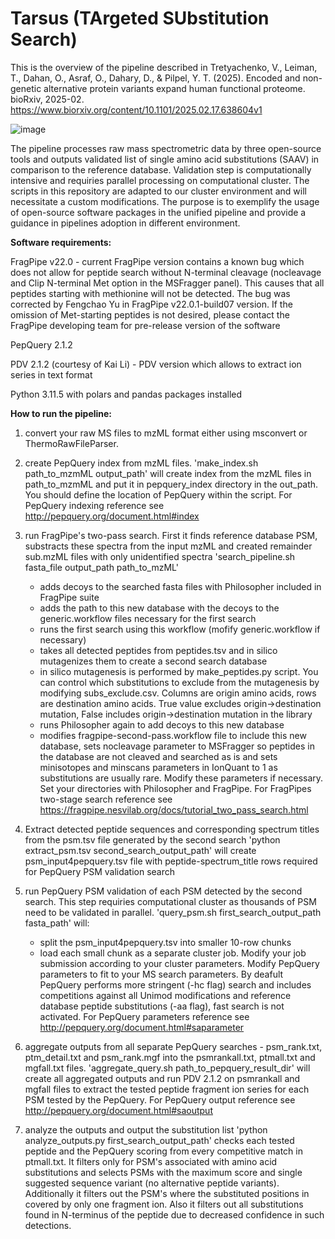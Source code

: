 # Tarsus (TArgeted SUbstitution Search)

This is the overview of the pipeline described in 
Tretyachenko, V., Leiman, T., Dahan, O., Asraf, O., Dahary, D., & Pilpel, Y. T. (2025). Encoded and non-genetic alternative protein variants expand human functional proteome. bioRxiv, 2025-02.
https://www.biorxiv.org/content/10.1101/2025.02.17.638604v1

![image](https://github.com/user-attachments/assets/fb7a3d04-3eaf-4490-a01b-6c8ce580588a)

The pipeline processes raw mass spectrometric data by three open-source tools and outputs validated list of single amino acid substitutions (SAAV) in comparison to the reference database. Validation step is computationally intensive and requiries parallel processing on computational cluster. The scripts in this repository are adapted to our cluster environment and will necessitate a custom modifications. The purpose is to exemplify the usage of open-source software packages in the unified pipeline and provide a guidance in pipelines adoption in different environment.

**Software requirements:**

FragPipe v22.0 - current FragPipe version contains a known bug which does not allow for peptide search without N-terminal cleavage (nocleavage and Clip N-terminal Met option in the MSFragger panel). This causes that all peptides starting with methionine will not be detected. The bug was corrected by Fengchao Yu in FragPipe v22.0.1-build07 version. If the omission of Met-starting peptides is not desired, please contact the FragPipe developing team for pre-release version of the software

PepQuery 2.1.2

PDV 2.1.2 (courtesy of Kai Li) - PDV version which allows to extract ion series in text format

Python 3.11.5 with polars and pandas packages installed

**How to run the pipeline:**

1) convert your raw MS files to mzML format either using msconvert or ThermoRawFileParser. 
   
2) create PepQuery index from mzML files.
   'make_index.sh path_to_mzmML output_path' will create index from the mzML files in path_to_mzmML and put it in pepquery_index directory in the out_path. You should define the location of PepQuery within the script. For PepQuery indexing reference see http://pepquery.org/document.html#index

3) run FragPipe's two-pass search. First it finds reference database PSM, substracts these spectra from the input mzML and created remainder sub.mzML files with only unidentified spectra
   'search_pipeline.sh fasta_file output_path path_to_mzML'
      - adds decoys to the searched fasta files with Philosopher included in FragPipe suite
      - adds the path to this new database with the decoys to the generic.workflow files necessary for the first search
      - runs the first search using this workflow (mofify generic.workflow if necessary)
      - takes all detected peptides from peptides.tsv and in silico mutagenizes them to create a second search database
      - in silico mutagenesis is performed by make_peptides.py script. You can control which substitutions to exclude from the mutagenesis by modifying subs_exclude.csv. Columns are origin amino acids, rows are destination amino acids. True value excludes origin->destination mutation, False includes origin->destination mutation in the library
      - runs Philosopher again to add decoys to this new database
      - modifies fragpipe-second-pass.workflow file to include this new database, sets nocleavage parameter to MSFragger so peptides in the database are not cleaved and searched as is and sets minisotopes and minscans parameters in IonQuant to 1 as substitutions are usually rare. Modify these parameters if necessary. Set your directories with Philosopher and FragPipe. For FragPipes two-stage search reference see https://fragpipe.nesvilab.org/docs/tutorial_two_pass_search.html

4) Extract detected peptide sequences and corresponding spectrum titles from the psm.tsv file generated by the second search
   'python extract_psm.tsv second_search_output_path' will create psm_input4pepquery.tsv file with peptide-spectrum_title rows required for PepQuery PSM validation search

5) run PepQuery PSM validation of each PSM detected by the second search. This step requiries computational cluster as thousands of PSM need to be validated in parallel.
   'query_psm.sh first_search_output_path fasta_path' will:
    - split the psm_input4pepquery.tsv into smaller 10-row chunks
    - load each small chunk as a separate cluster job. Modify your job submission according to your cluster parameters. Modify PepQuery parameters to fit to your MS search parameters. By deafult PepQuery performs more stringent (-hc flag) search and includes competitions against all Unimod modifications and reference database peptide substitutions (-aa flag), fast search is not activated. For PepQuery parameters reference see http://pepquery.org/document.html#saparameter

6) aggregate outputs from all separate PepQuery searches - psm_rank.txt, ptm_detail.txt and psm_rank.mgf into the psmrankall.txt, ptmall.txt and mgfall.txt files.
   'aggregate_query.sh path_to_pepquery_result_dir' will create all aggregated outputs and run PDV 2.1.2 on psmrankall and mgfall files to extract the tested peptide fragment ion series for each PSM tested by the PepQuery. For PepQuery output reference see http://pepquery.org/document.html#saoutput

7) analyze the outputs and output the substitution list
  'python analyze_outputs.py first_search_output_path' checks each tested peptide and the PepQuery scoring from every competitive match in ptmall.txt. It filters only for PSM's associated with amino acid substitutions and selects PSMs with the maximum score and single suggested sequence variant (no alternative peptide variants). Additionally it filters out the PSM's where the substituted positions in covered by only one fragment ion. Also it filters out all substitutions found in N-terminus of the peptide due to decreased confidence in such detections.
